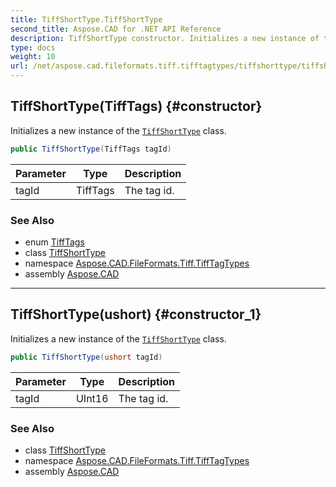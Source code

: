 ```yaml
---
title: TiffShortType.TiffShortType
second_title: Aspose.CAD for .NET API Reference
description: TiffShortType constructor. Initializes a new instance of the TiffShortType class
type: docs
weight: 10
url: /net/aspose.cad.fileformats.tiff.tifftagtypes/tiffshorttype/tiffshorttype/
---
```

## TiffShortType(TiffTags) {#constructor}

Initializes a new instance of the [`TiffShortType`](../) class.

```csharp
public TiffShortType(TiffTags tagId)
```

| Parameter | Type | Description |
| --- | --- | --- |
| tagId | TiffTags | The tag id. |

### See Also

* enum [TiffTags](../../../aspose.cad.fileformats.tiff.enums/tifftags/)
* class [TiffShortType](../)
* namespace [Aspose.CAD.FileFormats.Tiff.TiffTagTypes](../../tiffshorttype/)
* assembly [Aspose.CAD](../../../)

---

## TiffShortType(ushort) {#constructor_1}

Initializes a new instance of the [`TiffShortType`](../) class.

```csharp
public TiffShortType(ushort tagId)
```

| Parameter | Type | Description |
| --- | --- | --- |
| tagId | UInt16 | The tag id. |

### See Also

* class [TiffShortType](../)
* namespace [Aspose.CAD.FileFormats.Tiff.TiffTagTypes](../../tiffshorttype/)
* assembly [Aspose.CAD](../../../)


